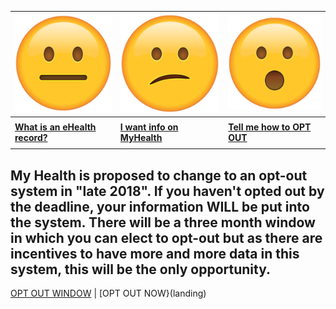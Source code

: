 | ![](neutral.png)| ![](confused.png) | ![](surprised.png) |
| --- | --- | --- |
|     |     |     |
| **[What is an eHealth record?](context)** | **[I want info on MyHealth](history)** | **[Tell me how to OPT OUT](landing)** |
|     |     |     |

## My Health is proposed to change to an opt-out system in "late 2018". If you haven't opted out by the deadline, your information WILL be put into the system. There will be a three month window in which you can elect to opt-out but as there are incentives to have more and more data in this system, this will be the only opportunity.

[OPT OUT WINDOW](window) | [OPT OUT NOW}(landing)
